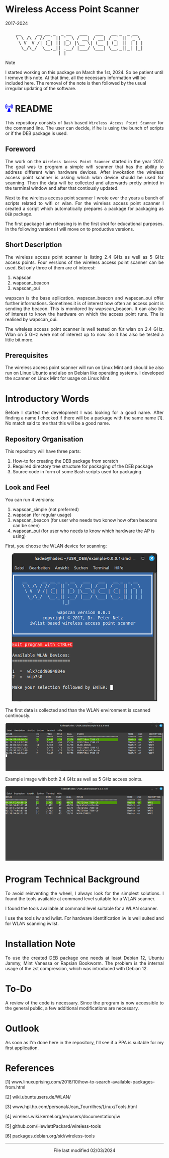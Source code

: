 # Wireless Access Point Scanner
2017-2024

<pre>
    __      __ __ _  _ __   ___   ___   __ _  _ __     
    \ \ /\ / // _` || '_ \ / __| / __| / _` || '_ \    
     \ V  V /| (_| || |_) |\__ \| (__ | (_| || | | |   
      \_/\_/  \__,_|| .__/ |___/ \___| \__,_||_| |_|   
                    |_|                                      
</pre>

> [!NOTE]
> I started working on this package on March the 1st, 2024. So be patient until I remove this note. At that time, all the necessary information will be included here. The removal of the note is then followed by the usual irregular updating of the software.

# <img src="wlan1.png" width="24" alt="Alt text" title="Optional title"> README

<p align="justify">This repository consists of <code>Bash</code> based <code>Wireless Access Point Scanner</code> for the command line. The user can decide, if he is using the bunch of scripts or if the DEB package is used.</p>

## Foreword

<p align="justify">The work on the <code>Wireless Access Point Scanner</code> started in the year 2017. The goal was to program a simple wifi scanner that has the ability to address different wlan hardware devices. After invokation the wireless access point scanner is asking which wlan device should be used for scanning. Then the data will be collected and afterwards pretty printed in the terminal window and after that contiously updated.</p>
    
<p align="justify">Next to the wireless access point scanner I wrote over the years a bunch of scripts related to wifi or wlan. For the wireless access point scanner I created a script which automatically prepares a package for packaging as <code>DEB</code> package.</p>

<p align="justify">The first package I am releasing is in the first shot for educational purposes. In the following versions I will move on to productive versions.</p>

## Short Description

<p align="justify">The wireless access point scanner is listing 2.4 GHz as well as 5 GHz access points. Four versions of the wireless access point scanner can be used. But only three of them are of interest:</p>

1. wapscan
2. wapscan_beacon
4. wapscan_oui
  
<p align="justify">wapscan is the base apllication. wapscan_beacon and wapscan_oui offer further informations. Sometimes it is of interest how often an access point is sending the beacon. This is monitored by wapscan_beacon. It can also be of interest to know the hardware on which the access point runs. The is realised by wapscan_oui.</p>

<p align="justify">The wireless access point scanner is well tested on für wlan on 2.4 GHz. Wlan on 5 GHz were not of interest up to now. So it has also be tested a little bit more.</p>

## Prerequisites

<p align="justify">The wireless access point scanner will run on Linux Mint and should be also run on Linux Ubunto and also on Debian like operating systems. I developed 
 the scanner on Linux Mint for usage on Linux Mint.</p>

# Introductory Words

<p align="justify">Before I started the development I was looking for a good name. After finding a name I checked if there will be a package with the same name [1]. No match said to me that this will be a good name.</p>

## Repository Organisation 

This repository will have three parts:

1. How-to for creating the DEB package from scratch
2. Required directory tree structure for packaging of the DEB package 
3. Source code in form of some Bash scripts used for packaging

## Look and Feel

<p align="justify">You can run 4 versions:</p>

1. wapscan_simple (not preferred)
2. wapscan        (for regular usage)
3. wapscan_beacon (for user who needs two konow how often beacons can be seen)
4. wapscan_oui    (for user who needs to know which hardware the AP is using)

First, you choose the WLAN device for scanning:

<center>
<img src="\IMAGES\image1.png" alt="Alt text" title="Optional title">
</center>

The first data is collected and than the WLAN environment is scanned continously.

<center>
<img src="\IMAGES\image2.png" alt="Alt text" title="Optional title">
</center>

Example image with both 2.4 GHz as well as 5 GHz access points.

<center>
<img src="\IMAGES\image3.png" alt="Alt text" title="Optional title">
</center>

# Program Technical Background

<p align="justify">To avoid reinventing the wheel, I always look for the simplest solutions. I found the tools available at command level suitable for a WLAN scanner.</p>

<p align="justify">I found the tools available at command level suitable for a WLAN scanner.</p>

<p align="justify">I use the tools iw and iwlist. For hardware identification iw is well suited and for WLAN scanning iwlist.</p>

# Installation Note

<p align="justify">To use the created DEB package one needs at least Debian 12, Ubuntu Jammy, Mint Vanessa or Rapsian Bookworm. The problem is the internal usage of the zst compression, which was introduced with Debian 12.</p>

# To-Do

<p align="justify">A review of the code is necessary. Since the program is now accessible to the general public, a few additional modifications are necessary.</p>


# Outlook

<p align="justify">As soon as I'm done here in the repository, I'll see if a PPA is suitable for my first application.</p>

# References

[1]    www&#8203;.linuxuprising.com/2018/10/how-to-search-available-packages-from.html

[2]    wiki.ubuntuusers.de/WLAN/

[3]    www&#8203;.hpl.hp.com/personal/Jean_Tourrilhes/Linux/Tools.html

[4]    wireless.wiki.kernel.org/en/users/documentation/iw

[5]    github.com/HewlettPackard/wireless-tools

[6]    packages.debian.org/sid/wireless-tools

<hr width="100%" size="2">

<p align="center">File last modified 02/03/2024</p>
